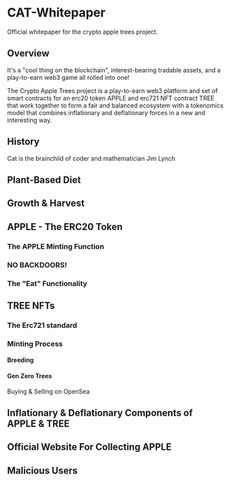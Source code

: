 # CAT-Whitepaper
Official whitepaper for the crypto apple trees project.

## Overview

It's a "cool thing on the blockchain", interest-bearing tradable assets, and a play-to-earn web3 game all rolled into one!

The Crypto Apple Trees project is a play-to-earn web3 platform and set of smart contracts for an erc20 token APPLE and erc721 NFT contract TREE that work together to form a fair and balanced ecosystem with a tokenomics model that combines inflationary and deflationary forces in a new and interesting way.

## History

Cat is the brainchild of coder and mathematician Jim Lynch

## Plant-Based Diet


## Growth & Harvest


## APPLE - The ERC20 Token


### The APPLE Minting Function


### NO BACKDOORS!


### The "Eat" Functionality


## TREE NFTs


### The Erc721 standard


### Minting Process

#### Breeding

#### Gen Zero Trees


Buying & Selling on OpenSea


## Inflationary & Deflationary Components of APPLE & TREE


## Official Website For Collecting APPLE


## Malicious Users

##

